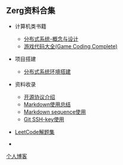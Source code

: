 ## Zerg资料合集

* 计算机类书籍
  * [分布式系统-概念与设计](https://github.com/atan135/book-notes/blob/master/books/%E5%88%86%E5%B8%83%E5%BC%8F%E7%B3%BB%E7%BB%9F-%E6%A6%82%E5%BF%B5%E4%B8%8E%E8%AE%BE%E8%AE%A1/%E7%9B%AE%E5%BD%95.md)
  * [游戏代码大全(Game Coding Complete)](https://github.com/atan135/book-notes/tree/master/books/Game%20Coding%20Complete)
* 项目搭建

  * [分布式系统环境搭建](https://github.com/atan135/book-notes/tree/master/%E9%A1%B9%E7%9B%AE/%E8%99%9A%E6%8B%9F%E6%9C%BA%E9%9B%86%E7%BE%A4%E6%90%AD%E5%BB%BA)
* 资料收录
  * [开源协议介绍](https://github.com/atan135/book-notes/blob/master/%E8%B5%84%E6%96%99%E6%94%B6%E5%BD%95/%E5%BC%80%E6%BA%90%E5%8D%8F%E8%AE%AE%E4%BB%8B%E7%BB%8D.md)
  * [Markdown使用总结](https://github.com/atan135/book-notes/blob/master/%E8%B5%84%E6%96%99%E6%94%B6%E5%BD%95/markdown%E4%BD%BF%E7%94%A8%E6%80%BB%E7%BB%93.md)
  * [Markdown sequence使用](https://github.com/atan135/book-notes/blob/master/%E8%B5%84%E6%96%99%E6%94%B6%E5%BD%95/md%20sequence%E4%BD%BF%E7%94%A8.md)
  * [Git SSH-key使用](https://github.com/atan135/book-notes/blob/master/%E8%B5%84%E6%96%99%E6%94%B6%E5%BD%95/Git%20SSH%20key%E4%BD%BF%E7%94%A8.md)
* [LeetCode解题集](https://github.com/atan135/book-notes/blob/master/LeetCode/index.md)
* 











[个人博客](https://zergzerg.cn/wordpress/)

